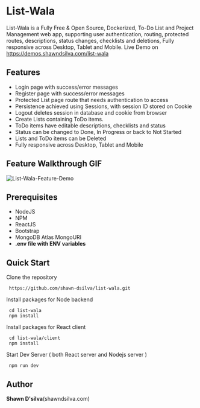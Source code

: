 
# List-Wala

List-Wala is a Fully Free & Open Source, Dockerized, To-Do List and Project Management web app, supporting user authentication, routing, protected routes, descriptions, status changes, checklists and deletions, Fully responsive across Desktop, Tablet and Mobile.
Live Demo on https://demos.shawndsilva.com/list-wala

## Features

-   Login page with success/error messages
-   Register page with success/error messages
-   Protected List page route that needs authentication to access
-   Persistence achieved using Sessions, with session ID stored on Cookie
-   Logout deletes session in database and cookie from browser
-   Create Lists containing ToDo items.
-    ToDo items have editable descriptions, checklists and status
-    Status can be changed to Done, In Progress or back to Not Started
-  Lists and ToDo items can be Deleted
-   Fully responsive across Desktop, Tablet and Mobile

## Feature Walkthrough GIF


![List-Wala-Feature-Demo](https://imgur.com/Ik7btS0.gif)


## Prerequisites

-   NodeJS
-   NPM
-   ReactJS
-   Bootstrap
-   MongoDB Atlas MongoURI
-   **.env file with ENV variables**

## Quick Start

Clone the repository

```
 https://github.com/shawn-dsilva/list-wala.git

```

Install packages for Node backend

```
 cd list-wala
 npm install

```

Install packages for React client

```
 cd list-wala/client
 npm install

```

Start Dev Server ( both React server and Nodejs server )

```
 npm run dev

```

## Author

**Shawn D'silva**(shawndsilva.com)
